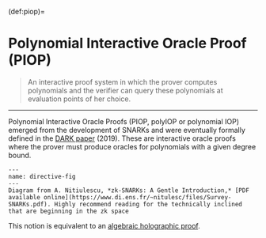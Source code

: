 (def:piop)=
# Polynomial Interactive Oracle Proof (PIOP)

> An interactive proof system in which the prover computes polynomials and the verifier can query these polynomials at evaluation points of her choice.

---

Polynomial Interactive Oracle Proofs (PIOP, polyIOP or polynomial IOP) emerged from the development of SNARKs and were eventually formally defined in the [DARK paper](https://eprint.iacr.org/2019/1229.pdf) (2019). These are interactive oracle proofs where the prover must produce oracles for polynomials with a given degree bound.

```{figure} ../images/nitulescu-piop.png
---
name: directive-fig
---
Diagram from A. Nitiulescu, *zk-SNARKs: A Gentle Introduction,* [PDF available online](https://www.di.ens.fr/~nitulesc/files/Survey-SNARKs.pdf). Highly recommend reading for the technically inclined that are beginning in the zk space
```

This notion is equivalent to an [algebraic holographic proof](def:ahp).
